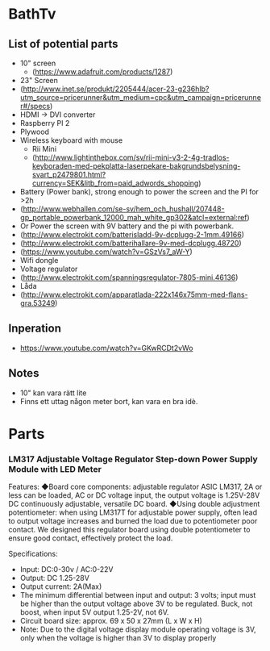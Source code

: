 # BathTv

## List of potential parts
* 10" screen 
  * (https://www.adafruit.com/products/1287)
* 23" Screen
 * (http://www.inet.se/produkt/2205444/acer-23-g236hlb?utm_source=pricerunner&utm_medium=cpc&utm_campaign=pricerunner#/specs)
 * HDMI -> DVI converter
* Raspberry PI 2
* Plywood
* Wireless keyboard with mouse
  * Rii Mini
  * (http://www.lightinthebox.com/sv/rii-mini-v3-2-4g-tradlos-keyboraden-med-pekplatta-laserpekare-bakgrundsbelysning-svart_p2479801.html?currency=SEK&litb_from=paid_adwords_shopping)
* Battery (Power bank), strong enough to power the screen and the PI for >2h
 *  (http://www.webhallen.com/se-sv/hem_och_hushall/207448-gp_portable_powerbank_12000_mah_white_gp302&atcl=external:ref)
 * Or Power the screen with 9V battery and the pi with powerbank.
 * (http://www.electrokit.com/batterisladd-9v-dcplugg-2-1mm.49166)
 * (http://www.electrokit.com/batterihallare-9v-med-dcplugg.48720)
 * (https://www.youtube.com/watch?v=GSzVs7_aW-Y)
* Wifi dongle
* Voltage regulator
 * (http://www.electrokit.com/spanningsregulator-7805-mini.46136)
* Låda
 * (http://www.electrokit.com/apparatlada-222x146x75mm-med-flans-gra.53249)




## Inperation
* https://www.youtube.com/watch?v=GKwRCDt2vWo
 

## Notes
* 10" kan vara rätt lite
* Finns ett uttag någon meter bort, kan vara en bra idè.

# Parts
### LM317 Adjustable Voltage Regulator Step-down Power Supply Module with LED Meter
Features: 
◆Board core components: adjustable regulator ASIC LM317, 2A or less can be loaded, AC or DC voltage input, the output voltage is 1.25V-28V DC continuously adjustable, versatile DC board. 
◆Using double adjustment potentiometer: when using LM317T for adjustable power supply, often lead to output voltage increases and burned the load due to potentiometer poor contact. We designed this regulator board using double potentiometer to ensure good contact, effectively protect the load. 

Specifications: 
* Input: DC:0-30v / AC:0-22V 
* Output: DC 1.25-28V 
* Output current: 2A(Max) 
* The minimum differential between input and output: 3 volts; input must be higher than the output voltage above 3V to be regulated. Buck, not boost, when input 5V output 1.25-2V, not 6V. 
* Circuit board size: approx. 69 x 50 x 27mm (L x W x H) 
* Note: Due to the digital voltage display module operating voltage is 3V, only when the voltage is higher than 3V to display properly 

